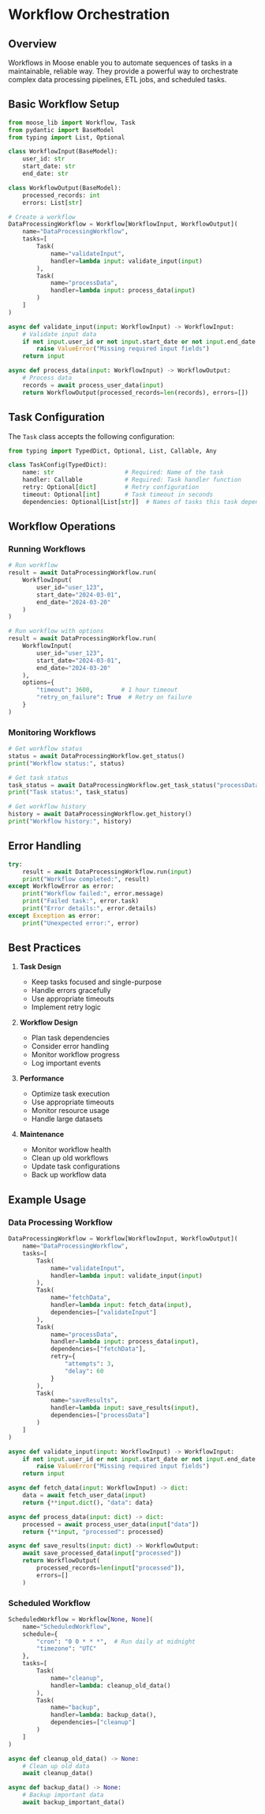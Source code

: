 # Workflow Orchestration

## Overview
Workflows in Moose enable you to automate sequences of tasks in a maintainable, reliable way. They provide a powerful way to orchestrate complex data processing pipelines, ETL jobs, and scheduled tasks.

## Basic Workflow Setup

```python
from moose_lib import Workflow, Task
from pydantic import BaseModel
from typing import List, Optional

class WorkflowInput(BaseModel):
    user_id: str
    start_date: str
    end_date: str

class WorkflowOutput(BaseModel):
    processed_records: int
    errors: List[str]

# Create a workflow
DataProcessingWorkflow = Workflow[WorkflowInput, WorkflowOutput](
    name="DataProcessingWorkflow",
    tasks=[
        Task(
            name="validateInput",
            handler=lambda input: validate_input(input)
        ),
        Task(
            name="processData",
            handler=lambda input: process_data(input)
        )
    ]
)

async def validate_input(input: WorkflowInput) -> WorkflowInput:
    # Validate input data
    if not input.user_id or not input.start_date or not input.end_date:
        raise ValueError("Missing required input fields")
    return input

async def process_data(input: WorkflowInput) -> WorkflowOutput:
    # Process data
    records = await process_user_data(input)
    return WorkflowOutput(processed_records=len(records), errors=[])
```

## Task Configuration

The `Task` class accepts the following configuration:

```python
from typing import TypedDict, Optional, List, Callable, Any

class TaskConfig(TypedDict):
    name: str                    # Required: Name of the task
    handler: Callable            # Required: Task handler function
    retry: Optional[dict]        # Retry configuration
    timeout: Optional[int]       # Task timeout in seconds
    dependencies: Optional[List[str]]  # Names of tasks this task depends on
```

## Workflow Operations

### Running Workflows
```python
# Run workflow
result = await DataProcessingWorkflow.run(
    WorkflowInput(
        user_id="user_123",
        start_date="2024-03-01",
        end_date="2024-03-20"
    )
)

# Run workflow with options
result = await DataProcessingWorkflow.run(
    WorkflowInput(
        user_id="user_123",
        start_date="2024-03-01",
        end_date="2024-03-20"
    ),
    options={
        "timeout": 3600,        # 1 hour timeout
        "retry_on_failure": True  # Retry on failure
    }
)
```

### Monitoring Workflows
```python
# Get workflow status
status = await DataProcessingWorkflow.get_status()
print("Workflow status:", status)

# Get task status
task_status = await DataProcessingWorkflow.get_task_status("processData")
print("Task status:", task_status)

# Get workflow history
history = await DataProcessingWorkflow.get_history()
print("Workflow history:", history)
```

## Error Handling

```python
try:
    result = await DataProcessingWorkflow.run(input)
    print("Workflow completed:", result)
except WorkflowError as error:
    print("Workflow failed:", error.message)
    print("Failed task:", error.task)
    print("Error details:", error.details)
except Exception as error:
    print("Unexpected error:", error)
```

## Best Practices

1. **Task Design**
   - Keep tasks focused and single-purpose
   - Handle errors gracefully
   - Use appropriate timeouts
   - Implement retry logic

2. **Workflow Design**
   - Plan task dependencies
   - Consider error handling
   - Monitor workflow progress
   - Log important events

3. **Performance**
   - Optimize task execution
   - Use appropriate timeouts
   - Monitor resource usage
   - Handle large datasets

4. **Maintenance**
   - Monitor workflow health
   - Clean up old workflows
   - Update task configurations
   - Back up workflow data

## Example Usage

### Data Processing Workflow
```python
DataProcessingWorkflow = Workflow[WorkflowInput, WorkflowOutput](
    name="DataProcessingWorkflow",
    tasks=[
        Task(
            name="validateInput",
            handler=lambda input: validate_input(input)
        ),
        Task(
            name="fetchData",
            handler=lambda input: fetch_data(input),
            dependencies=["validateInput"]
        ),
        Task(
            name="processData",
            handler=lambda input: process_data(input),
            dependencies=["fetchData"],
            retry={
                "attempts": 3,
                "delay": 60
            }
        ),
        Task(
            name="saveResults",
            handler=lambda input: save_results(input),
            dependencies=["processData"]
        )
    ]
)

async def validate_input(input: WorkflowInput) -> WorkflowInput:
    if not input.user_id or not input.start_date or not input.end_date:
        raise ValueError("Missing required input fields")
    return input

async def fetch_data(input: WorkflowInput) -> dict:
    data = await fetch_user_data(input)
    return {**input.dict(), "data": data}

async def process_data(input: dict) -> dict:
    processed = await process_user_data(input["data"])
    return {**input, "processed": processed}

async def save_results(input: dict) -> WorkflowOutput:
    await save_processed_data(input["processed"])
    return WorkflowOutput(
        processed_records=len(input["processed"]),
        errors=[]
    )
```

### Scheduled Workflow
```python
ScheduledWorkflow = Workflow[None, None](
    name="ScheduledWorkflow",
    schedule={
        "cron": "0 0 * * *",  # Run daily at midnight
        "timezone": "UTC"
    },
    tasks=[
        Task(
            name="cleanup",
            handler=lambda: cleanup_old_data()
        ),
        Task(
            name="backup",
            handler=lambda: backup_data(),
            dependencies=["cleanup"]
        )
    ]
)

async def cleanup_old_data() -> None:
    # Clean up old data
    await cleanup_data()

async def backup_data() -> None:
    # Backup important data
    await backup_important_data()
```

